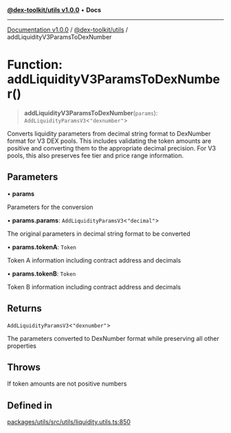 [**@dex-toolkit/utils v1.0.0**](../README.md) • **Docs**

***

[Documentation v1.0.0](../../../packages.md) / [@dex-toolkit/utils](../README.md) / addLiquidityV3ParamsToDexNumber

# Function: addLiquidityV3ParamsToDexNumber()

> **addLiquidityV3ParamsToDexNumber**(`params`): `AddLiquidityParamsV3`\<`"dexnumber"`\>

Converts liquidity parameters from decimal string format to DexNumber format for V3 DEX pools.
This includes validating the token amounts are positive and converting them to the appropriate decimal precision.
For V3 pools, this also preserves fee tier and price range information.

## Parameters

• **params**

Parameters for the conversion

• **params.params**: `AddLiquidityParamsV3`\<`"decimal"`\>

The original parameters in decimal string format to be converted

• **params.tokenA**: `Token`

Token A information including contract address and decimals

• **params.tokenB**: `Token`

Token B information including contract address and decimals

## Returns

`AddLiquidityParamsV3`\<`"dexnumber"`\>

The parameters converted to DexNumber format while preserving all other properties

## Throws

If token amounts are not positive numbers

## Defined in

[packages/utils/src/utils/liquidity.utils.ts:850](https://github.com/niZmosis/dex-toolkit/blob/3d8b41b44787b30fbea5de3ab4737662ffb61bc8/packages/utils/src/utils/liquidity.utils.ts#L850)
